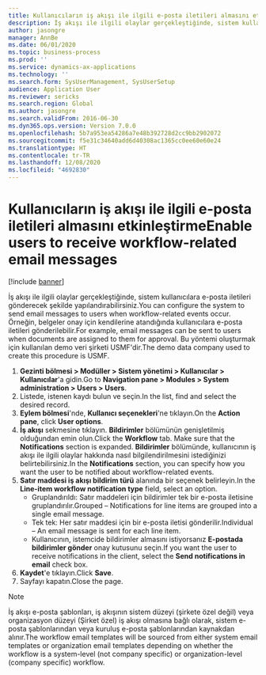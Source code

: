```yaml
---
title: Kullanıcıların iş akışı ile ilgili e-posta iletileri almasını etkinleştirme
description: İş akışı ile ilgili olaylar gerçekleştiğinde, sistem kullanıcılara e-posta iletileri gönderecek şekilde yapılandırabilirsiniz.
author: jasongre
manager: AnnBe
ms.date: 06/01/2020
ms.topic: business-process
ms.prod: ''
ms.service: dynamics-ax-applications
ms.technology: ''
ms.search.form: SysUserManagement, SysUserSetup
audience: Application User
ms.reviewer: sericks
ms.search.region: Global
ms.author: jasongre
ms.search.validFrom: 2016-06-30
ms.dyn365.ops.version: Version 7.0.0
ms.openlocfilehash: 5b7a953ea54286a7e48b392728d2cc9bb2902072
ms.sourcegitcommit: f5e31c34640add6d40308ac1365cc0ee60e60e24
ms.translationtype: HT
ms.contentlocale: tr-TR
ms.lasthandoff: 12/08/2020
ms.locfileid: "4692830"
---
```

# <a name="enable-users-to-receive-workflow-related-email-messages"></a><span data-ttu-id="f87c9-103">Kullanıcıların iş akışı ile ilgili e-posta iletileri almasını etkinleştirme</span><span class="sxs-lookup"><span data-stu-id="f87c9-103">Enable users to receive workflow-related email messages</span></span>

[!include [banner](../../includes/banner.md)]

<span data-ttu-id="f87c9-104">İş akışı ile ilgili olaylar gerçekleştiğinde, sistem kullanıcılara e-posta iletileri gönderecek şekilde yapılandırabilirsiniz.</span><span class="sxs-lookup"><span data-stu-id="f87c9-104">You can configure the system to send email messages to users when workflow-related events occur.</span></span> <span data-ttu-id="f87c9-105">Örneğin, belgeler onay için kendilerine atandığında kullanıcılara e-posta iletileri gönderilebilir.</span><span class="sxs-lookup"><span data-stu-id="f87c9-105">For example, email messages can be sent to users when documents are assigned to them for approval.</span></span> <span data-ttu-id="f87c9-106">Bu yöntemi oluşturmak için kullanılan demo veri şirketi USMF'dir.</span><span class="sxs-lookup"><span data-stu-id="f87c9-106">The demo data company used to create this procedure is USMF.</span></span>

1. <span data-ttu-id="f87c9-107">**Gezinti bölmesi > Modüller > Sistem yönetimi > Kullanıcılar > Kullanıcılar**'a gidin.</span><span class="sxs-lookup"><span data-stu-id="f87c9-107">Go to **Navigation pane > Modules > System administration > Users > Users**.</span></span>
2. <span data-ttu-id="f87c9-108">Listede, istenen kaydı bulun ve seçin.</span><span class="sxs-lookup"><span data-stu-id="f87c9-108">In the list, find and select the desired record.</span></span>
3. <span data-ttu-id="f87c9-109">**Eylem bölmesi**'nde, **Kullanıcı seçenekleri**'ne tıklayın.</span><span class="sxs-lookup"><span data-stu-id="f87c9-109">On the **Action pane**, click **User options**.</span></span>
4. <span data-ttu-id="f87c9-110">**İş akışı** sekmesine tıklayın. **Bildirimler** bölümünün genişletilmiş olduğundan emin olun.</span><span class="sxs-lookup"><span data-stu-id="f87c9-110">Click the **Workflow** tab. Make sure that the **Notifications** section is expanded.</span></span> <span data-ttu-id="f87c9-111">**Bildirimler** bölümünde, kullanıcının iş akışı ile ilgili olaylar hakkında nasıl bilgilendirilmesini istediğinizi belirtebilirsiniz.</span><span class="sxs-lookup"><span data-stu-id="f87c9-111">In the **Notifications** section, you can specify how you want the user to be notified about workflow-related events.</span></span>  
5. <span data-ttu-id="f87c9-112">**Satır maddesi iş akışı bildirim türü** alanında bir seçenek belirleyin.</span><span class="sxs-lookup"><span data-stu-id="f87c9-112">In the **Line-item workflow notification type** field, select an option.</span></span>
    - <span data-ttu-id="f87c9-113">Gruplandırıldı: Satır maddeleri için bildirimler tek bir e-posta iletisine gruplandırılır.</span><span class="sxs-lookup"><span data-stu-id="f87c9-113">Grouped – Notifications for line items are grouped into a single email message.</span></span>
    - <span data-ttu-id="f87c9-114">Tek tek: Her satır maddesi için bir e-posta iletisi gönderilir.</span><span class="sxs-lookup"><span data-stu-id="f87c9-114">Individual – An email message is sent for each line item.</span></span>  
    - <span data-ttu-id="f87c9-115">Kullanıcının, istemcide bildirimler almasını istiyorsanız **E-postada bildirimler gönder** onay kutusunu seçin.</span><span class="sxs-lookup"><span data-stu-id="f87c9-115">If you want the user to receive notifications in the client, select the **Send notifications in email** check box.</span></span>  
6. <span data-ttu-id="f87c9-116">**Kaydet**'e tıklayın.</span><span class="sxs-lookup"><span data-stu-id="f87c9-116">Click **Save**.</span></span>
7. <span data-ttu-id="f87c9-117">Sayfayı kapatın.</span><span class="sxs-lookup"><span data-stu-id="f87c9-117">Close the page.</span></span>

> [!NOTE]
> <span data-ttu-id="f87c9-118">İş akışı e-posta şablonları, iş akışının sistem düzeyi (şirkete özel değil) veya organizasyon düzeyi (Şirket özel) iş akışı olmasına bağlı olarak, sistem e-posta şablonlarından veya kuruluş e-posta şablonlarından kaynakdan alınır.</span><span class="sxs-lookup"><span data-stu-id="f87c9-118">The workflow email templates will be sourced from either system email templates or organization email templates depending on whether the workflow is a system-level (not company specific) or organization-level (company specific) workflow.</span></span>
